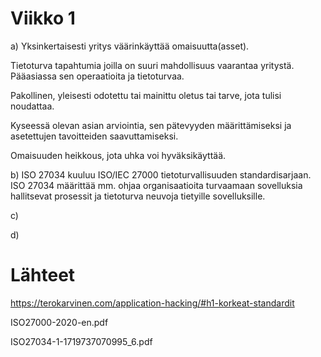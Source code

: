 # Viikko 1

a) Yksinkertaisesti yritys väärinkäyttää omaisuutta(asset).

   Tietoturva tapahtumia joilla on suuri mahdollisuus vaarantaa yritystä. Pääasiassa sen operaatioita ja tietoturvaa.
   
   Pakollinen, yleisesti odotettu tai mainittu oletus tai tarve, jota tulisi noudattaa.
   
   Kyseessä olevan asian arviointia, sen pätevyyden määrittämiseksi ja asetettujen tavoitteiden saavuttamiseksi.
   
   Omaisuuden heikkous, jota uhka voi hyväksikäyttää.

b) ISO 27034 kuuluu ISO/IEC 27000 tietoturvallisuuden standardisarjaan. ISO 27034 määrittää mm. ohjaa organisaatioita turvaamaan sovelluksia hallitsevat prosessit ja    tietoturva neuvoja tietyille sovelluksille.

c)

d)

# Lähteet

https://terokarvinen.com/application-hacking/#h1-korkeat-standardit

ISO27000-2020-en.pdf

ISO27034-1-1719737070995_6.pdf
